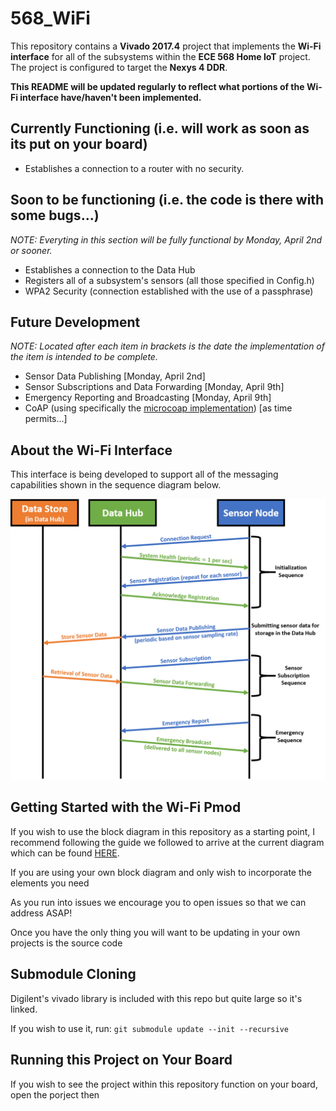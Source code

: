 # 568_WiFi
This repository contains a **Vivado 2017.4** project that implements the **Wi-Fi interface** for all of the subsystems within the **ECE 568 Home IoT** project. The project is configured to target the **Nexys 4 DDR**.

**This README will be updated regularly to reflect what portions of the Wi-Fi interface have/haven't been implemented.**

## Currently Functioning (i.e. will work as soon as its put on your board)
- Establishes a connection to a router with no security.

## Soon to be functioning (i.e. the code is there with some bugs...)
*NOTE: Everyting in this section will be fully functional by Monday, April 2nd or sooner.*
- Establishes a connection to the Data Hub
- Registers all of a subsystem's sensors (all those specified in Config.h)
- WPA2 Security (connection established with the use of a passphrase)

## Future Development
*NOTE: Located after each item in brackets is the date the implementation of the item is intended to be complete.*
- Sensor Data Publishing                      [Monday, April 2nd]
- Sensor Subscriptions and Data Forwarding    [Monday, April 9th]
- Emergency Reporting and Broadcasting        [Monday, April 9th]
- CoAP (using specifically the [microcoap implementation](https://github.com/1248/microcoap)) [as time permits...]

## About the Wi-Fi Interface
This interface is being developed to support all of the messaging capabilities shown in the sequence diagram below.

![Sequence Diagram](/ReadMeImages/SequenceDiagram.png)

## Getting Started with the Wi-Fi Pmod
If you wish to use the block diagram in this repository as a starting point, I recommend following the guide we followed to arrive at the current diagram which can be found [HERE](https://www.youtube.com/watch?v=KTeTMv3oiPw&t=5s).

If you are using your own block diagram and only wish to incorporate the elements you need 

As you run into issues we encourage you to open issues so that we can address ASAP!

Once you have the only thing you will want to be updating in your own projects is the source code

## Submodule Cloning  
Digilent's vivado library is included with this repo but quite large so it's linked.

If you wish to use it, run:
`git submodule update --init --recursive`

## Running this Project on Your Board
If you wish to see the project within this repository function on your board, open the porject then 

